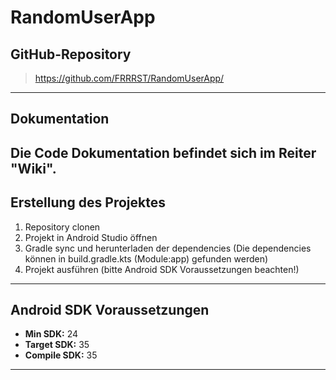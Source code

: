 # RandomUserApp

## GitHub-Repository

> https://github.com/FRRRST/RandomUserApp/
---
## Dokumentation

Die Code Dokumentation befindet sich im Reiter "Wiki".
---
## Erstellung des Projektes

1. Repository clonen
2. Projekt in Android Studio öffnen
3. Gradle sync und herunterladen der dependencies (Die dependencies können in build.gradle.kts (Module:app) gefunden werden)
4. Projekt ausführen (bitte Android SDK Voraussetzungen beachten!)
---
## Android SDK Voraussetzungen

- **Min SDK:** 24
- **Target SDK:** 35
- **Compile SDK:** 35
---
